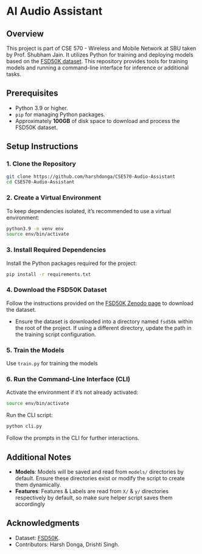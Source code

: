 # AI Audio Assistant

## Overview
This project is part of CSE 570 - Wireless and Mobile Network at SBU taken by Prof. Shubham Jain.
It utilizes Python for training and deploying models based on the [FSD50K dataset](https://zenodo.org/records/4060432).
This repository provides tools for training models and running a command-line interface for inference or additional tasks.

## Prerequisites
- Python 3.9 or higher.
- `pip` for managing Python packages.
- Approximately **100GB** of disk space to download and process the FSD50K dataset.

## Setup Instructions

### 1. Clone the Repository
```bash
git clone https://github.com/harshdonga/CSE570-Audio-Assistant
cd CSE570-Audio-Assistant
```

### 2. Create a Virtual Environment
To keep dependencies isolated, it’s recommended to use a virtual environment:

```bash
python3.9 -m venv env
source env/bin/activate
```

### 3. Install Required Dependencies
Install the Python packages required for the project:

```bash
pip install -r requirements.txt
```

### 4. Download the FSD50K Dataset
Follow the instructions provided on the [FSD50K Zenodo page](https://zenodo.org/records/4060432) to download the dataset.

- Ensure the dataset is downloaded into a directory named `fsd50k` within   the root of the project. If using a different directory, update the path in the training script configuration.

### 5. Train the Models
Use `train.py` for training the models

### 6. Run the Command-Line Interface (CLI)
Activate the environment if it’s not already activated:

```bash
source env/bin/activate
```

Run the CLI script:

```bash
python cli.py
```

Follow the prompts in the CLI for further interactions.

## Additional Notes
- **Models**: Models will be saved and read from `models/` directories by default. Ensure these directories exist or modify the script to create them dynamically.
- **Features**: Features & Labels are read from `X/`  & `y/` directories respectively by default, so make sure helper script saves them accordingly

## Acknowledgments
- Dataset: [FSD50K](https://zenodo.org/records/4060432).
- Contributors: Harsh Donga, Drishti Singh.

